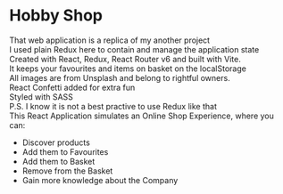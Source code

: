 # Hobby Shop

That web application is a replica of my another project <br/>
I used plain Redux here to contain and manage the application state<br/>
Created with React, Redux, React Router v6 and built with Vite. <br/>
It keeps your favourites and items on basket on the localStorage <br/>
All images are from Unsplash and belong to rightful owners. <br/>
React Confetti added for extra fun <br/>
Styled with SASS <br/>
P.S. I know it is not a best practive to use Redux like that<br/>
This React Application simulates an Online Shop Experience, where you can:

- Discover products
- Add them to Favourites
- Add them to Basket
- Remove from the Basket
- Gain more knowledge about the Company
